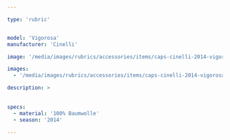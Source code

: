 ```yaml
---

type: 'rubric'


model: 'Vigorosa'
manufacturer: 'Cinelli'

image: '/media/images/rubrics/accessories/items/caps-cinelli-2014-vigorosa_1.jpg'

images: 
  - '/media/images/rubrics/accessories/items/caps-cinelli-2014-vigorosa_2.jpg'

description: >
    
    
specs:
  - material: '100% Baumwolle'
  - season: '2014'
    
---
```

